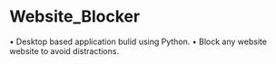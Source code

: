 # Website_Blocker
• Desktop based application bulid using Python.
• Block any website website to avoid distractions.  

